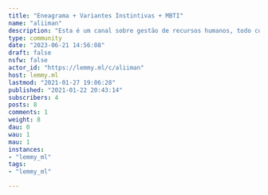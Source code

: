 ```yaml
---
title: "Eneagrama + Variantes Instintivas + MBTI" 
name: "aliiman"
description: "Esta é um canal sobre gestão de recursos humanos, todo conteúdo construído pela al'iiman tem sua base nas leis naturais universais, essas que regem o universo. Utilizamos conceitos baseados em MBTI, eneagrama e variantes instintivas.Seja muito bem vindo! Sinta-se a vontade para participar, perguntar e compartilhar. Acesse também al'iiman site:- https://aliiman.neocities.org/"
type: community
date: "2023-06-21 14:56:08"
draft: false
nsfw: false
actor_id: "https://lemmy.ml/c/aliiman"
host: lemmy.ml
lastmod: "2021-01-27 19:06:28"
published: "2021-01-22 20:43:14"
subscribers: 4
posts: 8
comments: 1
weight: 8
dau: 0
wau: 1
mau: 1
instances:
- "lemmy_ml"
tags: 
- "lemmy_ml"

---
```


